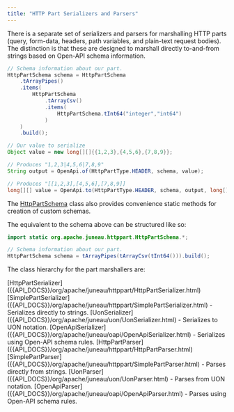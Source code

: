 ```yaml
---
title: "HTTP Part Serializers and Parsers"
---
```


There is a separate set of serializers and parsers for marshalling HTTP parts (query, form-data, headers, path
variables, and plain-text request bodies).
The distinction is that these are designed to marshall directly to-and-from strings based on Open-API schema
information.

```java
// Schema information about our part.
HttpPartSchema schema = HttpPartSchema
    .tArrayPipes()
    .items(
        HttpPartSchema
            .tArrayCsv()
            .items(
                HttpPartSchema.tInt64("integer","int64")
            )
    )
    .build();

// Our value to serialize
Object value = new long[][]{{1,2,3},{4,5,6},{7,8,9}};

// Produces "1,2,3|4,5,6|7,8,9"
String output = OpenApi.of(HttpPartType.HEADER, schema, value);

// Produces "[[1,2,3],[4,5,6],[7,8,9]]
long[][] value = OpenApi.to(HttpPartType.HEADER, schema, output, long[][].class);
```

The [HttpPartSchema]({{API_DOCS}}/org/apache/juneau/httppart/HttpPartSchema.html) class also provides convenience static
methods for creation of custom schemas.

The equivalent to the schema above can be structured like so:

```java
import static org.apache.juneau.httppart.HttpPartSchema.*;

// Schema information about our part.
HttpPartSchema schema = tArrayPipes(tArrayCsv(tInt64())).build();
```

The class hierarchy for the part marshallers are:

<tree>
<node-0><java-annotation>[HttpPartSerializer]({{API_DOCS}}/org/apache/juneau/httppart/HttpPartSerializer.html)</java-annotation></node-0>
<node-1><java-class>[SimplePartSerializer]({{API_DOCS}}/org/apache/juneau/httppart/SimplePartSerializer.html)</java-class> - Serializes directly to strings.</node-1>
<node-2><java-class>[UonSerializer]({{API_DOCS}}/org/apache/juneau/uon/UonSerializer.html)</java-class> - Serializes to UON notation.</node-2>
<node-3><java-class>[OpenApiSerializer]({{API_DOCS}}/org/apache/juneau/oapi/OpenApiSerializer.html)</java-class> - Serializes using Open-API schema rules.</node-3>
<node-0><java-annotation>[HttpPartParser]({{API_DOCS}}/org/apache/juneau/httppart/HttpPartParser.html)</java-annotation></node-0>
<node-1><java-class>[SimplePartParser]({{API_DOCS}}/org/apache/juneau/httppart/SimplePartParser.html)</java-class> - Parses directly from strings.</node-1>
<node-2><java-class>[UonParser]({{API_DOCS}}/org/apache/juneau/uon/UonParser.html)</java-class> - Parses from UON notation.</node-2>
<node-3><java-class>[OpenApiParser]({{API_DOCS}}/org/apache/juneau/oapi/OpenApiParser.html)</java-class> - Parses using Open-API schema rules.</node-3>
</tree>